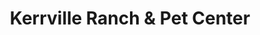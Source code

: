 ---
title: "Kerrville Ranch & Pet Center"
url: /kerrville/kerrville-ranch-and-pet-center/
shop: pet
---